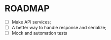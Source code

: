 # ROADMAP

- [ ] Make API services;
- [ ] A better way to handle response and serialize;
- [ ] Mock and automation tests
